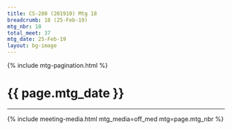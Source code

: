 ```yaml
---
title: CS-280 (201910) Mtg 18
breadcrumb: 18 (25-Feb-19)
mtg_nbr: 18
total_meet: 37
mtg_date: 25-Feb-19
layout: bg-image
---
```

{% include mtg-pagination.html %}
<h1 class="text-center">{{ page.mtg_date }}</h1>
<hr />
{% include meeting-media.html mtg_media=off_med mtg=page.mtg_nbr %}
